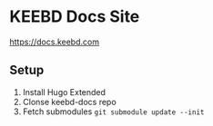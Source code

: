 # KEEBD Docs Site
https://docs.keebd.com

## Setup
1. Install Hugo Extended
2. Clonse keebd-docs repo
3. Fetch submodules ```git submodule update --init```